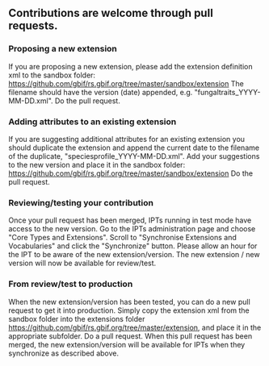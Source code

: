 ## Contributions are welcome through pull requests.

### Proposing a new extension
If you are proposing a new extension, please add the extension definition xml to the sandbox folder: https://github.com/gbif/rs.gbif.org/tree/master/sandbox/extension
The filename should have the version (date) appended, e.g. "fungaltraits_YYYY-MM-DD.xml".
Do the pull request.

### Adding attributes to an existing extension
If you are suggesting additional attributes for an existing extension you should duplicate the extension and append the current date to the filename of the duplicate, "speciesprofile_YYYY-MM-DD.xml".
Add your suggestions to the new version and place it in the sandbox folder: https://github.com/gbif/rs.gbif.org/tree/master/sandbox/extension
Do the pull request.

### Reviewing/testing your contribution
Once your pull request has been merged, IPTs running in test mode have access to the new version.
Go to the IPTs administration page and choose "Core Types and Extensions". Scroll to "Synchronise Extensions and Vocabularies" and click the "Synchronize" button. Please allow an hour for the IPT to be aware of the new extension/version.
The new extension / new version will now be available for review/test.

### From review/test to production
When the new extension/version has been tested, you can do a new pull request to get it into production. Simply copy the extension xml from the sandbox folder into the extensions folder https://github.com/gbif/rs.gbif.org/tree/master/extension, and place it in the appropriate subfolder.
Do a pull request. When this pull request has been merged, the new extension/version will be available for IPTs when they synchronize as described above.